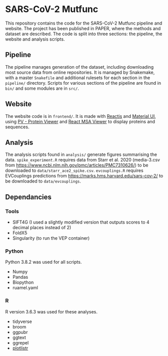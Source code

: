 # SARS-CoV-2 Mutfunc

This repository contains the code for the SARS-CoV-2 Mutfunc pipeline and website.
The project has been published in PAPER, where the methods and dataset are described.
The code is split into three sections: the pipeline, the website and analysis scripts.

## Pipeline

The pipeline manages generation of the dataset, including downloading most source data from online repositories.
It is managed by Snakemake, with a master `Snakefile` and additional rulesets for each section in the `pipeline/` directory.
Scripts for various sections of the pipeline are found in `bin/` and some modules are in `src/`.

## Website

The website code is in `frontend/`.
It is made with [Reactjs](https://reactjs.org/) and [Material UI](https://material-ui.com/), using
[PV - Protein Viewer](https://biasmv.github.io/pv/) and [React MSA Viewer](https://github.com/plotly/react-msa-viewer) to display proteins and sequences.

## Analysis

The analysis scripts found in `analysis/` generate figures summarising the data.
`spike_experiment.R` requires data from Starr et al. 2020 (media-3.csv from <https://www.ncbi.nlm.nih.gov/pmc/articles/PMC7310626/>) to be downloaded to `data/starr_ace2_spike.csv`.
`evcouplings.R` requires EVCouplings predictions from <https://marks.hms.harvard.edu/sars-cov-2/> to be downloaded to `data/evcouplings`.

## Dependancies

### Tools

* SIFT4G (I used a slightly modified version that outputs scores to 4 decimal places instead of 2)
* FoldX5
* Singularity (to run the VEP container)

### Python

Python 3.8.2 was used for all scripts.

* Numpy
* Pandas
* Biopython
* ruamel.yaml

### R

R version 3.6.3 was used for these analyses.

* tidyverse
* broom
* ggpubr
* ggtext
* ggrepel
* [plotlistr](github.com/allydunham/plotlistr)

